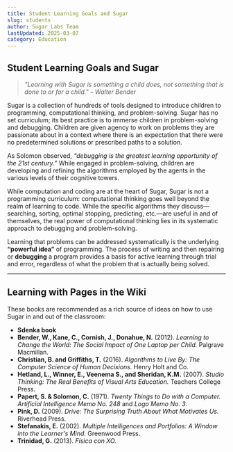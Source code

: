 ```yaml
---
title: Student Learning Goals and Sugar
slug: students
author: Sugar Labs Team
lastUpdated: 2025-03-07
category: Education
---
```

<!-- markdownlint-disable -->

## Student Learning Goals and Sugar

> *"Learning with Sugar is something a child does, not something that is done to or for a child." – Walter Bender*

Sugar is a collection of hundreds of tools designed to introduce children to programming, computational thinking, and problem-solving. Sugar has no set curriculum; its best practice is to immerse children in problem-solving and debugging. Children are given agency to work on problems they are passionate about in a context where there is an expectation that there were no predetermined solutions or prescribed paths to a solution. 

As Solomon observed, *“debugging is the greatest learning opportunity of the 21st century.”* While engaged in problem-solving, children are developing and refining the algorithms employed by the agents in the various levels of their cognitive towers.

While computation and coding are at the heart of Sugar, Sugar is not a programming curriculum: computational thinking goes well beyond the realm of learning to code. While the specific algorithms they discuss—searching, sorting, optimal stopping, predicting, etc.—are useful in and of themselves, the real power of computational thinking lies in its systematic approach to debugging and problem-solving. 

Learning that problems can be addressed systematically is the underlying **“powerful idea”** of programming. The process of writing and then repairing or **debugging** a program provides a basis for active learning through trial and error, regardless of what the problem that is actually being solved.

---

## Learning with Pages in the Wiki

These books are recommended as a rich source of ideas on how to use Sugar in and out of the classroom:

- **Sdenka book**
- **Bender, W., Kane, C., Cornish, J., Donahue, N.** (2012). *Learning to Change the World: The Social Impact of One Laptop per Child.* Palgrave Macmillan.
- **Christian, B. and Griffiths, T.** (2016). *Algorithms to Live By: The Computer Science of Human Decisions.* Henry Holt and Co.
- **Hetland, L., Winner, E., Veenema S., and Sheridan, K.M.** (2007). *Studio Thinking: The Real Benefits of Visual Arts Education.* Teachers College Press.
- **Papert, S. & Solomon, C.** (1971). *Twenty Things to Do with a Computer.* *Artificial Intelligence Memo No. 248* and *Logo Memo No. 3.*
- **Pink, D.** (2009). *Drive: The Surprising Truth About What Motivates Us.* Riverhead Press.
- **Stefanakis, E.** (2002). *Multiple Intelligences and Portfolios: A Window into the Learner's Mind.* Greenwood Press.
- **Trinidad, G.** (2013). *Física con XO.*